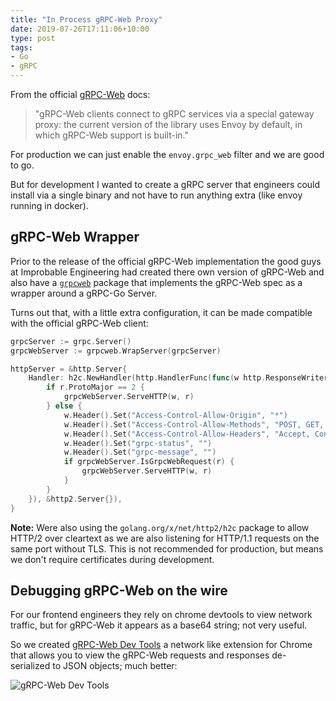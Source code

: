 ```yaml
---
title: "In Process gRPC-Web Proxy"
date: 2019-07-26T17:11:06+10:00
type: post
tags:
- Go
- gRPC
---
```


From the official [gRPC-Web](https://github.com/grpc/grpc-web) docs:

> "gRPC-Web clients connect to gRPC services via a special gateway proxy: the current version of the library uses Envoy by default, in which gRPC-Web support is built-in."

For production we can just enable the `envoy.grpc_web` filter and we are good to go.

But for development I wanted to create a gRPC server that engineers could install via a single binary and not have to run anything extra (like envoy running in docker).
## gRPC-Web Wrapper
Prior to the release of the official gRPC-Web implementation the good guys at Improbable Engineering had created there own version of gRPC-Web and also have a [`grpcweb`](https://github.com/improbable-eng/grpc-web/tree/master/go/grpcweb) package that implements the gRPC-Web spec as a wrapper around a gRPC-Go Server.

Turns out that, with a little extra configuration, it can be made compatible with the official gRPC-Web client:
```go
grpcServer := grpc.Server()
grpcWebServer := grpcweb.WrapServer(grpcServer)

httpServer = &http.Server{
    Handler: h2c.NewHandler(http.HandlerFunc(func(w http.ResponseWriter, r *http.Request) {
        if r.ProtoMajor == 2 {
            grpcWebServer.ServeHTTP(w, r)
        } else {
            w.Header().Set("Access-Control-Allow-Origin", "*")
            w.Header().Set("Access-Control-Allow-Methods", "POST, GET, OPTIONS, PUT, DELETE")
            w.Header().Set("Access-Control-Allow-Headers", "Accept, Content-Type, Content-Length, Accept-Encoding, X-CSRF-Token, Authorization, X-User-Agent, X-Grpc-Web")
            w.Header().Set("grpc-status", "")
            w.Header().Set("grpc-message", "")
            if grpcWebServer.IsGrpcWebRequest(r) {
                grpcWebServer.ServeHTTP(w, r)
            }
        }
    }), &http2.Server{}),
}
```
**Note:** Were also using the `golang.org/x/net/http2/h2c` package to allow HTTP/2 over cleartext as we are also listening for HTTP/1.1 requests on the same port without TLS. This is not recommended for production, but means we don't require certificates during development.
## Debugging gRPC-Web on the wire
For our frontend engineers they rely on chrome devtools to view network traffic, but for gRPC-Web it appears as a base64 string; not very useful. 

So we created [gRPC-Web Dev Tools](https://github.com/SafetyCulture/grpc-web-devtools) a network like extension for Chrome that allows you to view the gRPC-Web requests and responses de-serialized to JSON objects; much better:

![gRPC-Web Dev Tools](/posts/img/grpc-web-devtools.png)

